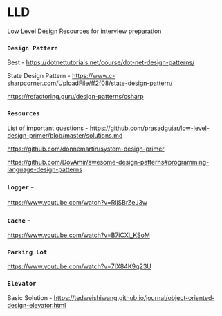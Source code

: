 # LLD
Low Level Design Resources for interview preparation

### `Design Pattern`

Best - https://dotnettutorials.net/course/dot-net-design-patterns/

State Design Pattern - https://www.c-sharpcorner.com/UploadFile/ff2f08/state-design-pattern/

https://refactoring.guru/design-patterns/csharp

### `Resources` 

List of important questions - https://github.com/prasadgujar/low-level-design-primer/blob/master/solutions.md

https://github.com/donnemartin/system-design-primer

https://github.com/DovAmir/awesome-design-patterns#programming-language-design-patterns


### `Logger` -

https://www.youtube.com/watch?v=RljSBrZeJ3w

### `Cache` -

https://www.youtube.com/watch?v=B7iCXl_KSoM

### `Parking Lot`

https://www.youtube.com/watch?v=7IX84K9g23U


### `Elevator`

Basic Solution - https://tedweishiwang.github.io/journal/object-oriented-design-elevator.html 
